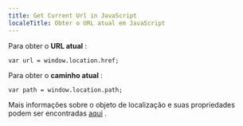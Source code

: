 ```yaml
---
title: Get Current Url in JavaScript
localeTitle: Obter o URL atual em JavaScript
---
```

Para obter o **URL atual** :
```
var url = window.location.href; 
```

Para obter o **caminho atual** :
```
var path = window.location.path; 
```

Mais informações sobre o objeto de localização e suas propriedades podem ser encontradas [aqui](https://developer.mozilla.org/en-US/docs/Web/API/Window/location) .